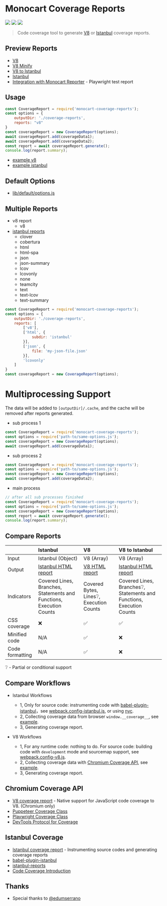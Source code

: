 # Monocart Coverage Reports

[![](https://img.shields.io/npm/v/monocart-coverage-reports)](https://www.npmjs.com/package/monocart-coverage-reports)
[![](https://badgen.net/npm/dw/monocart-coverage-reports)](https://www.npmjs.com/package/monocart-coverage-reports)
![](https://img.shields.io/github/license/cenfun/monocart-coverage-reports)

> Code coverage tool to generate [V8](https://v8.dev/blog/javascript-code-coverage) or [Istanbul](https://istanbul.js.org/) coverage reports.

## Preview Reports
- [V8](https://cenfun.github.io/monocart-coverage-reports/v8)
- [V8 Minify](https://cenfun.github.io/monocart-coverage-reports/v8-minify)
- [V8 to Istanbul](https://cenfun.github.io/monocart-coverage-reports/v8-and-istanbul/istanbul)
- [Istanbul](https://cenfun.github.io/monocart-coverage-reports/istanbul/)
- [Integration with Monocart Reporter](https://cenfun.github.io/monocart-reporter/) - Playwright test report

## Usage
```js
const CoverageReport = require('monocart-coverage-reports');
const options = {
    outputDir: './coverage-reports',
    reports: "v8"
}
const coverageReport = new CoverageReport(options);
await coverageReport.add(coverageData1);
await coverageReport.add(coverageData2);
const report = await coverageReport.generate();
console.log(report.summary);
```
- [example v8](https://github.com/cenfun/monocart-coverage-reports/blob/main/tests/test-v8.js)
- [example istanbul](https://github.com/cenfun/monocart-coverage-reports/blob/main/tests/test-istanbul.js)

## Default Options
- [lib/default/options.js](https://github.com/cenfun/monocart-coverage-reports/blob/main/lib/default/options.js)

## Multiple Reports
- v8 report
    - v8
- [istanbul reports](https://github.com/istanbuljs/istanbuljs/tree/master/packages/istanbul-reports/lib)
    - clover
    - cobertura
    - html
    - html-spa
    - json
    - json-summary
    - lcov
    - lcovonly
    - none
    - teamcity
    - text
    - text-lcov
    - text-summary

```js
const CoverageReport = require('monocart-coverage-reports');
const options = {
    outputDir: './coverage-reports',
    reports: [
        ['v8'],
        ['html', {
            subdir: 'istanbul'
        }],
        ['json', {
            file: 'my-json-file.json'
        }],
        'lcovonly'
    ]
}
const coverageReport = new CoverageReport(options);
```

# Multiprocessing Support
The data will be added to `[outputDir]/.cache`, and the cache will be removed after reports generated.
- sub process 1
```js
const CoverageReport = require('monocart-coverage-reports');
const options = require('path-to/same-options.js');
const coverageReport = new CoverageReport(options);
await coverageReport.add(coverageData1);
```

- sub process 2
```js
const CoverageReport = require('monocart-coverage-reports');
const options = require('path-to/same-options.js');
const coverageReport = new CoverageReport(options);
await coverageReport.add(coverageData2);
```

- main process
```js
// after all sub processes finished
const CoverageReport = require('monocart-coverage-reports');
const options = require('path-to/same-options.js');
const coverageReport = new CoverageReport(options);
const report = await coverageReport.generate();
console.log(report.summary);
```

## Compare Reports
| | Istanbul | V8 | V8 to Istanbul |
| :--------------| :------ | :------ | :----------------------  |
| Input | Istanbul (Object) | V8 (Array) | V8 (Array) |
| Output | [Istanbul HTML report](https://cenfun.github.io/monocart-coverage-reports/istanbul) | [V8 HTML report](https://cenfun.github.io/monocart-coverage-reports/v8)  | [Istanbul HTML report](https://cenfun.github.io/monocart-coverage-reports/v8-and-istanbul/istanbul) |
| Indicators | Covered Lines, Branches, Statements and Functions, Execution Counts | Covered Bytes, Lines❔, Execution Counts | Covered Lines, Branches❔, Statements and Functions, Execution Counts |
| CSS coverage | ❌ | ✅ | ✅ |
| Minified code | N/A | ✅ | ❌ |
| Code formatting | N/A | ✅ | ❌ |

❔ - Partial or conditional support

## Compare Workflows
- Istanbul Workflows
    - 1, Only for source code: instrumenting code with [babel-plugin-istanbul](https://github.com/istanbuljs/babel-plugin-istanbul)，see [webpack.config-istanbul.js](https://github.com/cenfun/monocart-coverage-reports/blob/main/mock/webpack.config-istanbul.js), or using [nyc](https://github.com/istanbuljs/nyc).
    - 2, Collecting coverage data from browser `window.__coverage__`, see [example](https://github.com/cenfun/monocart-coverage-reports/blob/main/tests/test-istanbul.js).
    - 3, Generating coverage report.

- V8 Workflows
    - 1, For any runtime code: nothing to do. For source code: building code with `development` mode and sourcemap support, see [webpack.config-v8.js](https://github.com/cenfun/monocart-coverage-reports/blob/main/mock/webpack.config-v8.js).
    - 2, Collecting coverage data with [Chromium Coverage API](#chromium-coverage-api), see [example](https://github.com/cenfun/monocart-coverage-reports/blob/main/tests/test-v8.js).
    - 3, Generating coverage report.

## Chromium Coverage API
- [V8 coverage report](https://v8.dev/blog/javascript-code-coverage) - Native support for JavaScript code coverage to V8. (Chromium only)
- [Puppeteer Coverage Class](https://pptr.dev/api/puppeteer.coverage)
- [Playwright Coverage Class](https://playwright.dev/docs/api/class-coverage)
- [DevTools Protocol for Coverage](https://chromedevtools.github.io/devtools-protocol/tot/Profiler/#method-startPreciseCoverage)


## Istanbul Coverage
- [Istanbul coverage report](https://istanbul.js.org/) - Instrumenting source codes and generating coverage reports
- [babel-plugin-istanbul](https://github.com/istanbuljs/babel-plugin-istanbul)
- [istanbul-reports](https://github.com/istanbuljs/istanbuljs/tree/master/packages/istanbul-reports/lib)
- [Code Coverage Introduction](https://docs.cypress.io/guides/tooling/code-coverage)

## Thanks
- Special thanks to [@edumserrano](https://github.com/edumserrano)